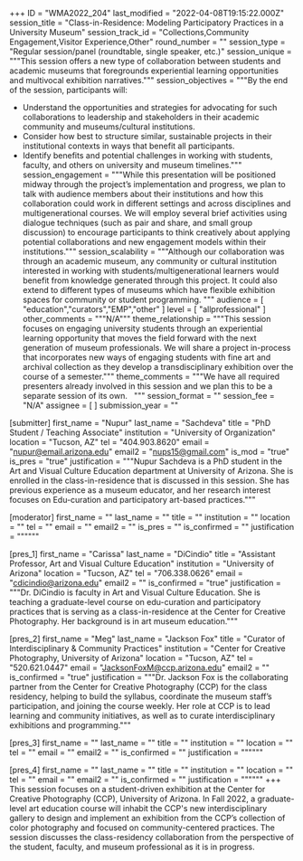 +++
ID = "WMA2022_204"
last_modified = "2022-04-08T19:15:22.000Z"
session_title = "Class-in-Residence: Modeling Participatory Practices in a University Museum"
session_track_id = "Collections,Community Engagement,Visitor Experience,Other"
round_number = ""
session_type = "Regular session/panel (roundtable, single speaker, etc.)"
session_unique = """​​This session offers a new type of collaboration between students and academic museums that foregrounds experiential learning opportunities and multivocal exhibition narratives."""
session_objectives = """By the end of the session, participants will:
- Understand the opportunities and strategies for advocating for such collaborations to leadership and stakeholders in their academic community and museums/cultural institutions.
- Consider how best to structure similar, sustainable projects in their institutional contexts in ways that benefit all participants.
- Identify benefits and potential challenges in working with students, faculty, and others on university and museum timelines."""
session_engagement = """While this presentation will be positioned midway through the project’s implementation and progress, we plan to talk with audience members about their institutions and how this collaboration could work in different settings and across disciplines and multigenerational courses. We will employ several brief activities using dialogue techniques (such as pair and share, and small group discussion) to encourage participants to think creatively about applying potential collaborations and new engagement models within their institutions."""
session_scalability = """Although our collaboration was through an academic museum, any community or cultural institution interested in working with students/multigenerational learners would benefit from knowledge generated through this project. It could also extend to different types of museums which have flexible exhibition spaces for community or student programming.
"""
audience = [ "education","curators","EMP","other" ]
level = [ "allprofessional" ]
other_comments = """N/A"""
theme_relationship = """This session focuses on engaging university students through an experiential learning opportunity that moves the field forward with the next generation of museum professionals. We will share a project in-process that incorporates new ways of engaging students with fine art and archival collection as they develop a transdisciplinary exhibition over the course of a semester."""
theme_comments = """We have all required presenters already involved in this session and we plan this to be a separate session of its own.  
"""
session_format = ""
session_fee = "N/A"
assignee = [  ]
submission_year = ""

[submitter]
first_name = "Nupur"
last_name = "Sachdeva"
title = "PhD Student / Teaching Associate"
institution = "University of Organization"
location = "Tucson, AZ"
tel = "404.903.8620"
email = "nupur@email.arizona.edu"
email2 = "nups15@gmail.com"
is_mod = "true"
is_pres = "true"
justification = """Nupur Sachdeva is a PhD student in the Art and Visual Culture Education department at University of Arizona. She is enrolled in the class-in-residence that is discussed in this session. She has previous experience as a museum educator, and her research interest focuses on Edu-curation and participatory art-based practices."""

[moderator]
first_name = ""
last_name = ""
title = ""
institution = ""
location = ""
tel = ""
email = ""
email2 = ""
is_pres = ""
is_confirmed = ""
justification = """"""

[pres_1]
first_name = "Carissa"
last_name = "DiCindio"
title = "Assistant Professor, Art and Visual Culture Education"
institution = "University of Arizona"
location = "Tucson, AZ"
tel = "706.338.0626"
email = "cdicindio@arizona.edu"
email2 = ""
is_confirmed = "true"
justification = """Dr. DiCindio is faculty in Art and Visual Culture Education. She is teaching a graduate-level course on edu-curation and participatory practices that is serving as a class-in-residence at the Center for Creative Photography. Her background is in art museum education."""

[pres_2]
first_name = "Meg"
last_name = "Jackson Fox"
title = "Curator of Interdisciplinary & Community Practices"
institution = "Center for Creative Photography, University of Arizona"
location = "Tucson, AZ"
tel = "520.621.0447"
email = "JacksonFoxM@ccp.arizona.edu"
email2 = ""
is_confirmed = "true"
justification = """Dr. Jackson Fox is the collaborating partner from the Center for Creative Photography (CCP) for the class residency, helping to build the syllabus, coordinate the museum staff’s participation, and joining the course weekly. Her role at CCP is to lead learning and community initiatives, as well as to curate interdisciplinary exhibitions and programming."""

[pres_3]
first_name = ""
last_name = ""
title = ""
institution = ""
location = ""
tel = ""
email = ""
email2 = ""
is_confirmed = ""
justification = """"""

[pres_4]
first_name = ""
last_name = ""
title = ""
institution = ""
location = ""
tel = ""
email = ""
email2 = ""
is_confirmed = ""
justification = """"""
+++
This session focuses on a student-driven exhibition at the Center for Creative Photography (CCP), University of Arizona. In Fall 2022, a graduate-level art education course will inhabit the CCP's new interdisciplinary gallery to design and implement an exhibition from the CCP’s collection of color photography and focused on community-centered practices. The session discusses the class-residency collaboration from the perspective of the student, faculty, and museum professional as it is in progress.
